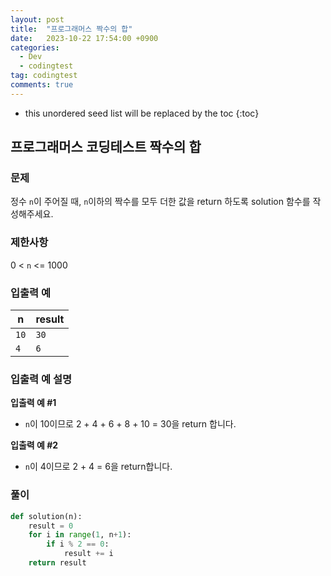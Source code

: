 ```yaml
---
layout: post
title:  "프로그래머스 짝수의 합"
date:   2023-10-22 17:54:00 +0900
categories:
  - Dev
  - codingtest
tag: codingtest
comments: true
---
```


* this unordered seed list will be replaced by the toc
{:toc}

## 프로그래머스 코딩테스트 짝수의 합

### 문제

정수 `n`이 주어질 때, `n`이하의 짝수를 모두 더한 값을 return 하도록 solution 함수를 작성해주세요.

### 제한사항

0 < `n` <= 1000

### 입출력 예

| n | result |
| --- | --- |
| `10` | `30` |
| `4` | `6` |

### 입출력 예 설명

**입출력 예 #1**

- `n`이 10이므로 2 + 4 + 6 + 8 + 10 = 30을 return 합니다.

**입출력 예 #2**

- `n`이 4이므로 2 + 4 = 6을 return합니다.

### 풀이

```py
def solution(n):
    result = 0
    for i in range(1, n+1):
        if i % 2 == 0:
            result += i
    return result
```